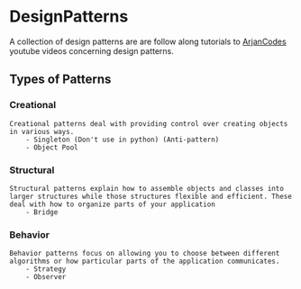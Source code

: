 # DesignPatterns

A collection of design patterns are are follow along tutorials to [ArjanCodes](https://www.youtube.com/channel/UCVhQ2NnY5Rskt6UjCUkJ_DA) youtube videos concerning design patterns.

## Types of Patterns

### Creational

    Creational patterns deal with providing control over creating objects in various ways.
        - Singleton (Don't use in python) (Anti-pattern)
        - Object Pool

### Structural

    Structural patterns explain how to assemble objects and classes into larger structures while those structures flexible and efficient. These deal with how to organize parts of your application
        - Bridge

### Behavior

    Behavior patterns focus on allowing you to choose between different algorithms or how particular parts of the application communicates.
        - Strategy
        - Observer
